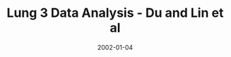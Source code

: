 ---
title: Lung 3 Data Analysis - Du and Lin et al
image: https://www.cycif.org/assets/img/du-lin-rashid-nat-protoc-2019/LUNG_3_DATA.jpg
date: '2002-01-04'
minerva_link: https://www.cycif.org/data/du-lin-rashid-nat-protoc-2019/osd-LUNG_3_DATA.html
info_link: https://www.cycif.org/data/du-lin-rashid-nat-protoc-2019/index.html
show_page_link: false
---